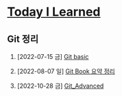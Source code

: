 # [Today I Learned](/../..)
## Git 정리

1. [2022-07-15 금] [Git basic](/Git/0715_Git_basic.md)

2. [2022-08-07 일] [Git Book 요약 정리](https://github.com/kimsixsue/CS-Study/blob/master/kimsixsue/Git_GitHub.md)

3. [2022-10-28 금] [Git_Advanced](/Git/1028_Git_Advanced.md)
